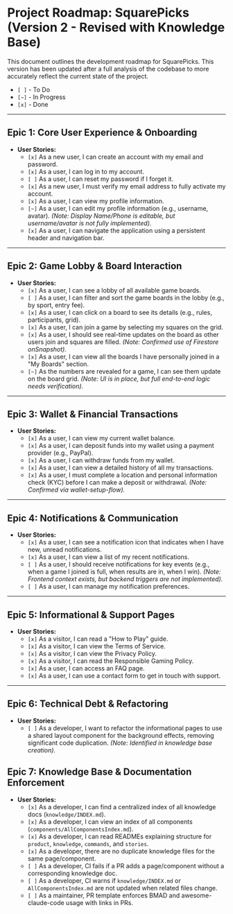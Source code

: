 # Project Roadmap: SquarePicks (Version 2 - Revised with Knowledge Base)

This document outlines the development roadmap for SquarePicks. This version has been updated after a full analysis of the codebase to more accurately reflect the current state of the project.

-   `[ ]` - To Do
-   `[~]` - In Progress
-   `[x]` - Done

---

## Epic 1: Core User Experience & Onboarding

-   **User Stories:**
    -   `[x]` As a new user, I can create an account with my email and password.
    -   `[x]` As a user, I can log in to my account.
    -   `[ ]` As a user, I can reset my password if I forget it.
    -   `[x]` As a new user, I must verify my email address to fully activate my account.
    -   `[x]` As a user, I can view my profile information.
    -   `[~]` As a user, I can edit my profile information (e.g., username, avatar). *(Note: Display Name/Phone is editable, but username/avatar is not fully implemented).*
    -   `[x]` As a user, I can navigate the application using a persistent header and navigation bar.

---

## Epic 2: Game Lobby & Board Interaction

-   **User Stories:**
    -   `[x]` As a user, I can see a lobby of all available game boards.
    -   `[ ]` As a user, I can filter and sort the game boards in the lobby (e.g., by sport, entry fee).
    -   `[x]` As a user, I can click on a board to see its details (e.g., rules, participants, grid).
    -   `[x]` As a user, I can join a game by selecting my squares on the grid.
    -   `[x]` As a user, I should see real-time updates on the board as other users join and squares are filled. *(Note: Confirmed use of Firestore onSnapshot).*
    -   `[x]` As a user, I can view all the boards I have personally joined in a "My Boards" section.
    -   `[~]` As the numbers are revealed for a game, I can see them update on the board grid. *(Note: UI is in place, but full end-to-end logic needs verification).*

---

## Epic 3: Wallet & Financial Transactions

-   **User Stories:**
    -   `[x]` As a user, I can view my current wallet balance.
    -   `[x]` As a user, I can deposit funds into my wallet using a payment provider (e.g., PayPal).
    -   `[x]` As a user, I can withdraw funds from my wallet.
    -   `[x]` As a user, I can view a detailed history of all my transactions.
    -   `[x]` As a user, I must complete a location and personal information check (KYC) before I can make a deposit or withdrawal. *(Note: Confirmed via wallet-setup-flow).*

---

## Epic 4: Notifications & Communication

-   **User Stories:**
    -   `[x]` As a user, I can see a notification icon that indicates when I have new, unread notifications.
    -   `[x]` As a user, I can view a list of my recent notifications.
    -   `[ ]` As a user, I should receive notifications for key events (e.g., when a game I joined is full, when results are in, when I win). *(Note: Frontend context exists, but backend triggers are not implemented).*
    -   `[ ]` As a user, I can manage my notification preferences.

---

## Epic 5: Informational & Support Pages

-   **User Stories:**
    -   `[x]` As a visitor, I can read a "How to Play" guide.
    -   `[x]` As a visitor, I can view the Terms of Service.
    -   `[x]` As a visitor, I can view the Privacy Policy.
    -   `[x]` As a visitor, I can read the Responsible Gaming Policy.
    -   `[x]` As a user, I can access an FAQ page.
    -   `[x]` As a user, I can use a contact form to get in touch with support.

---

## Epic 6: Technical Debt & Refactoring

-   **User Stories:**
    -   `[ ]` As a developer, I want to refactor the informational pages to use a shared layout component for the background effects, removing significant code duplication. *(Note: Identified in knowledge base creation).* 

## Epic 7: Knowledge Base & Documentation Enforcement

- **User Stories:**
  - `[x]` As a developer, I can find a centralized index of all knowledge docs (`knowledge/INDEX.md`).
  - `[x]` As a developer, I can view an index of all components (`components/AllComponentsIndex.md`).
  - `[x]` As a developer, I can read READMEs explaining structure for `product`, `knowledge`, `commands`, and `stories`.
  - `[x]` As a developer, there are no duplicate knowledge files for the same page/component.
  - `[ ]` As a developer, CI fails if a PR adds a page/component without a corresponding knowledge doc.
  - `[ ]` As a developer, CI warns if `knowledge/INDEX.md` or `AllComponentsIndex.md` are not updated when related files change. 
  - `[ ]` As a maintainer, PR template enforces BMAD and awesome-claude-code usage with links in PRs. 